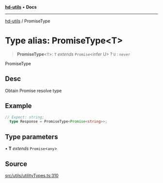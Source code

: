 [**hd-utils**](../README.md) • **Docs**

***

[hd-utils](../globals.md) / PromiseType

# Type alias: PromiseType\<T\>

> **PromiseType**\<`T`\>: `T` *extends* `Promise`\<infer U\> ? `U` : `never`

PromiseType

## Desc

Obtain Promise resolve type

## Example

```ts
// Expect: string;
  type Response = PromiseType<Promise<string>>;
```

## Type parameters

• **T** *extends* `Promise`\<`any`\>

## Source

[src/utils/utilityTypes.ts:310](https://github.com/AhmadHddad/h-utils/blob/5c76ff5de068cee019fc632d9da2e395721bb48f/src/utils/utilityTypes.ts#L310)

